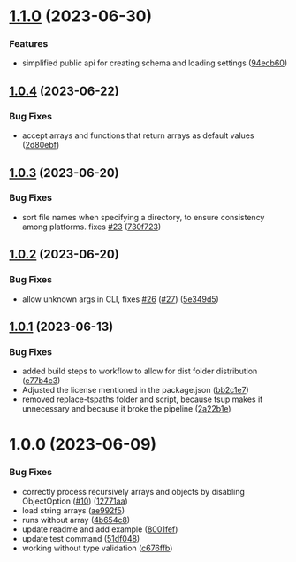 # [1.1.0](https://github.com/MeltStudio/config-loader/compare/v1.0.4...v1.1.0) (2023-06-30)


### Features

* simplified public api for creating schema and loading settings ([94ecb60](https://github.com/MeltStudio/config-loader/commit/94ecb601b72491bb8085cfc4078828d52a2032dd))

## [1.0.4](https://github.com/MeltStudio/config-loader/compare/v1.0.3...v1.0.4) (2023-06-22)


### Bug Fixes

* accept arrays and functions that return arrays as default values ([2d80ebf](https://github.com/MeltStudio/config-loader/commit/2d80ebf7b7d8b6b8b5e7782943ff45e2a3f376b1))

## [1.0.3](https://github.com/MeltStudio/config-loader/compare/v1.0.2...v1.0.3) (2023-06-20)


### Bug Fixes

* sort file names when specifying a directory, to ensure consistency among platforms. fixes [#23](https://github.com/MeltStudio/config-loader/issues/23) ([730f723](https://github.com/MeltStudio/config-loader/commit/730f7234efb8a14c019f4214cdffbc06cb64031b))

## [1.0.2](https://github.com/MeltStudio/config-loader/compare/v1.0.1...v1.0.2) (2023-06-20)


### Bug Fixes

* allow unknown args in CLI, fixes [#26](https://github.com/MeltStudio/config-loader/issues/26) ([#27](https://github.com/MeltStudio/config-loader/issues/27)) ([5e349d5](https://github.com/MeltStudio/config-loader/commit/5e349d50fc35987c3375f2ab817561faf7479f56))

## [1.0.1](https://github.com/MeltStudio/config-loader/compare/v1.0.0...v1.0.1) (2023-06-13)


### Bug Fixes

* added build steps to workflow to allow for dist folder distribution ([e77b4c3](https://github.com/MeltStudio/config-loader/commit/e77b4c379311cb047d79df41e2ddc2901938821a))
* Adjusted the license mentioned in the package.json ([bb2c1e7](https://github.com/MeltStudio/config-loader/commit/bb2c1e72133c46ef71bfc349795bb0088930dfdb))
* removed replace-tspaths folder and script, because tsup makes it unnecessary and because it broke the pipeline ([2a22b1e](https://github.com/MeltStudio/config-loader/commit/2a22b1ec6eaa7a837b5475f2a2b45c53e46fd5e0))

# 1.0.0 (2023-06-09)


### Bug Fixes

* correctly process recursively arrays and objects by disabling ObjectOption ([#10](https://github.com/MeltStudio/config-loader/issues/10)) ([12771aa](https://github.com/MeltStudio/config-loader/commit/12771aaf7ced45d71e903b4fef4390216634c138))
* load string arrays ([ae992f5](https://github.com/MeltStudio/config-loader/commit/ae992f59a4a075050be5af28b4c821c40deb33bc))
* runs without array ([4b654c8](https://github.com/MeltStudio/config-loader/commit/4b654c81ff5176e4aba22df2b970c3f95b62dd1f))
* update readme and add example ([8001fef](https://github.com/MeltStudio/config-loader/commit/8001fef821b826f3744ee9209e091d0369101828))
* update test command ([51df048](https://github.com/MeltStudio/config-loader/commit/51df048168cd20e1c4a9fd5709290dd250c708c7))
* working without type validation ([c676ffb](https://github.com/MeltStudio/config-loader/commit/c676ffb101ccd3435374a44e1b16a29f7d15c355))
